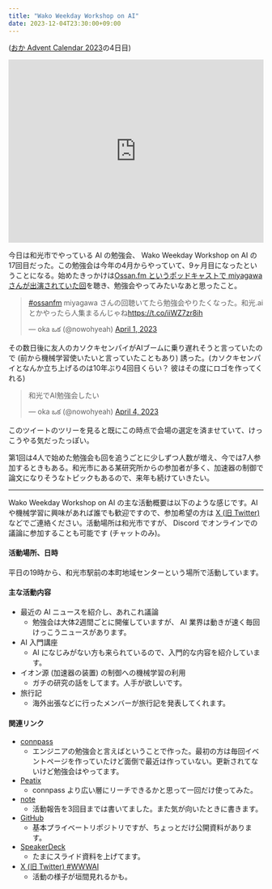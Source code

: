 ```yaml
---
title: "Wako Weekday Workshop on AI"
date: 2023-12-04T23:30:00+09:00
---
```


([おか Advent Calendar 2023](https://adventar.org/calendars/9232)の4日目)

<div style="text-align: center;">
<iframe src="https://adventar.org/calendars/9232/embed" width="100%" height="362" frameborder="0" loading="lazy"></iframe>
</div>

今日は和光市でやっている AI の勉強会、 Wako Weekday Workshop on AI の17回目だった。この勉強会は今年の4月からやっていて、9ヶ月目になったということになる。始めたきっかけは[Ossan.fm というポッドキャストで miyagawa さんが出演されていた回](https://ossan.fm/episode/yapckyoto2023)を聴き、勉強会やってみたいなあと思ったこと。

<blockquote class="twitter-tweet tw-align-center"><p lang="ja" dir="ltr"><a href="https://twitter.com/hashtag/ossanfm?src=hash&amp;ref_src=twsrc%5Etfw">#ossanfm</a> miyagawa さんの回聴いてたら勉強会やりたくなった。和光.ai とかやったら人集まるんじゃね<a href="https://t.co/iiWZ7zr8ih">https://t.co/iiWZ7zr8ih</a></p>&mdash; oka ఒక (@nowohyeah) <a href="https://twitter.com/nowohyeah/status/1642100235219664896?ref_src=twsrc%5Etfw">April 1, 2023</a></blockquote> <script async src="https://platform.twitter.com/widgets.js" charset="utf-8"></script>

その数日後に友人のカソクキセンパイがAIブームに乗り遅れそうと言っていたので (前から機械学習使いたいと言っていたこともあり) 誘った。(カソクキセンパイとなんか立ち上げるのは10年ぶり4回目くらい？ 彼はその度にロゴを作ってくれる)

<blockquote class="twitter-tweet tw-align-center"><p lang="ja" dir="ltr">和光でAI勉強会したい</p>&mdash; oka ఒక (@nowohyeah) <a href="https://twitter.com/nowohyeah/status/1643098542171619328?ref_src=twsrc%5Etfw">April 4, 2023</a></blockquote> <script async src="https://platform.twitter.com/widgets.js" charset="utf-8"></script>

このツイートのツリーを見ると既にこの時点で会場の選定を済ませていて、けっこうやる気だったっぽい。

第1回は4人で始めた勉強会も回を追うごとに少しずつ人数が増え、今では7人参加するときもある。和光市にある某研究所からの参加者が多く、加速器の制御で論文になりそうなトピックもあるので、来年も続けていきたい。

---

Wako Weekday Workshop on AI の主な活動概要は以下のような感じです。AI や機械学習に興味があれば誰でも歓迎ですので、参加希望の方は [X (旧 Twitter)](https://twitter.com/nowohyeah) などでご連絡ください。活動場所は和光市ですが、 Discord でオンラインでの議論に参加することも可能です (チャットのみ)。

#### 活動場所、日時

平日の19時から、和光市駅前の本町地域センターという場所で活動しています。

#### 主な活動内容

- 最近の AI ニュースを紹介し、あれこれ議論
  - 勉強会は大体2週間ごとに開催していますが、 AI 業界は動きが速く毎回けっこうニュースがあります。
- AI 入門講座
  - AI になじみがない方も来られているので、入門的な内容を紹介しています。
- イオン源 (加速器の装置) の制御への機械学習の利用
  - ガチの研究の話をしてます。人手が欲しいです。
- 旅行記
  - 海外出張などに行ったメンバーが旅行記を発表してくれます。

#### 関連リンク

- [connpass](https://wwwai.connpass.com/)
  - エンジニアの勉強会と言えばということで作った。最初の方は毎回イベントページを作っていたけど面倒で最近は作っていない。更新されてないけど勉強会はやってます。
- [Peatix](https://wwwai.peatix.com/)
  - connpass より広い層にリーチできるかと思って一回だけ使ってみた。
- [note](https://note.com/wwwai/)
  - 活動報告を3回目までは書いてました。また気が向いたときに書きます。
- [GitHub](https://github.com/wako-ai)
  - 基本プライベートリポジトリですが、ちょっとだけ公開資料があります。
- [SpeakerDeck](https://speakerdeck.com/wwwai)
  - たまにスライド資料を上げてます。
- [X (旧 Twitter) #WWWAI](https://twitter.com/search?q=%23wwwai&src=typed_query&f=live)
  - 活動の様子が垣間見れるかも。
